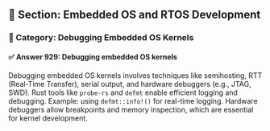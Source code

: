 ## 📘 Section: Embedded OS and RTOS Development
### 🔹 Category: Debugging Embedded OS Kernels
#### ✅ Answer 929: Debugging embedded OS kernels

Debugging embedded OS kernels involves techniques like semihosting, RTT (Real-Time Transfer), serial output, and hardware debuggers (e.g., JTAG, SWD). Rust tools like `probe-rs` and `defmt` enable efficient logging and debugging. Example: using `defmt::info!()` for real-time logging. Hardware debuggers allow breakpoints and memory inspection, which are essential for kernel development.
